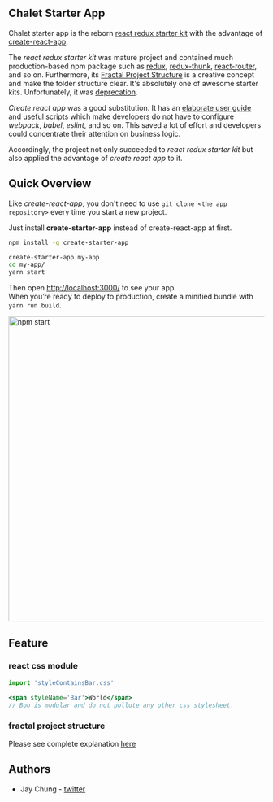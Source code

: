 ## Chalet Starter App
Chalet starter app is the reborn [react redux starter kit](https://github.com/davezuko/react-redux-starter-kit) with the advantage of [create-react-app](https://github.com/facebookincubator/create-react-app).

The *react redux starter kit* was mature project and contained much production-based npm package such as [redux](https://github.com/reactjs/redux), [redux-thunk](https://github.com/gaearon/redux-thunk), [react-router](https://github.com/ReactTraining/react-router), and so on. Furthermore, its [Fractal Project Structure](https://github.com/davezuko/react-redux-starter-kit/wiki/Fractal-Project-Structure) is a creative concept and make the folder structure clear. It's absolutely one of awesome starter kits. Unfortunately, it was [deprecation](https://github.com/davezuko/react-redux-starter-kit#deprecation-warning).

*Create react app* was a good substitution. It has an [elaborate user guide](https://github.com/facebookincubator/create-react-app/blob/master/packages/react-scripts/template/README.md) and [useful scripts](https://github.com/facebookincubator/create-react-app/blob/master/packages/react-scripts/template/README.md#available-scripts) which make developers do not have to configure *webpack*, *babel*, *eslint*, and so on. This saved a lot of effort and developers could concentrate their attention on business logic.

Accordingly, the project not only succeeded to *react redux starter kit* but also applied the advantage of *create react app* to it.


## Quick Overview
Like *create-react-app*, you don't need to use `git clone <the app repository>` every time you start a new project.

Just install **create-starter-app** instead of create-react-app at first.

```sh
npm install -g create-starter-app

create-starter-app my-app
cd my-app/
yarn start
```

Then open [http://localhost:3000/](http://localhost:3000/) to see your app.<br>
When you’re ready to deploy to production, create a minified bundle with `yarn run build`.

<img src='https://camo.githubusercontent.com/506a5a0a33aebed2bf0d24d3999af7f582b31808/687474703a2f2f692e696d6775722e636f6d2f616d794e66434e2e706e67' width='600' alt='npm start'>

## Feature
### react css module

```jsx
import 'styleContainsBar.css'

<span styleName='Bar'>World</span>
// Boo is modular and do not pollute any other css stylesheet.
```

### fractal project structure
Please see complete explanation [here](https://github.com/davezuko/react-redux-starter-kit/wiki/Fractal-Project-Structure)

## Authors
- Jay Chung - [twitter](https://twitter.com/wuceh14678)
